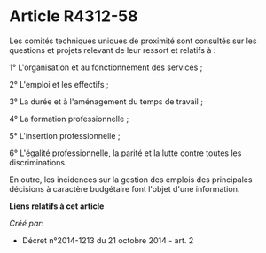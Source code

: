 # Article R4312-58

Les comités techniques uniques de proximité sont consultés sur les questions et projets relevant de leur ressort et relatifs
à : 

1° L'organisation et au fonctionnement des services ; 

2° L'emploi et les effectifs ; 

3° La durée et à l'aménagement du temps de travail ; 

4° La formation professionnelle ; 

5° L'insertion professionnelle ; 

6° L'égalité professionnelle, la parité et la lutte contre toutes les discriminations. 

En outre, les incidences sur la gestion des emplois des principales décisions à caractère budgétaire font l'objet d'une
information.

**Liens relatifs à cet article**

_Créé par_:

  - Décret n°2014-1213 du 21 octobre 2014 - art. 2
